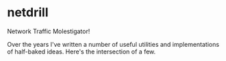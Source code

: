 # netdrill
Network Traffic Molestigator!

Over the years I've written a number of useful utilities and implementations of
half-baked ideas. Here's the intersection of a few.
